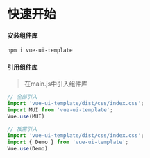 # 快速开始

#### 安装组件库
```bash
npm i vue-ui-template
```

#### 引用组件库
>在main.js中引入组件库
```javascript
// 全部引入
import 'vue-ui-template/dist/css/index.css';
import MUI from 'vue-ui-template';
Vue.use(MUI)

// 按需引入
import 'vue-ui-template/dist/css/index.css';
import { Demo } from 'vue-ui-template';
Vue.use(Demo)
```
